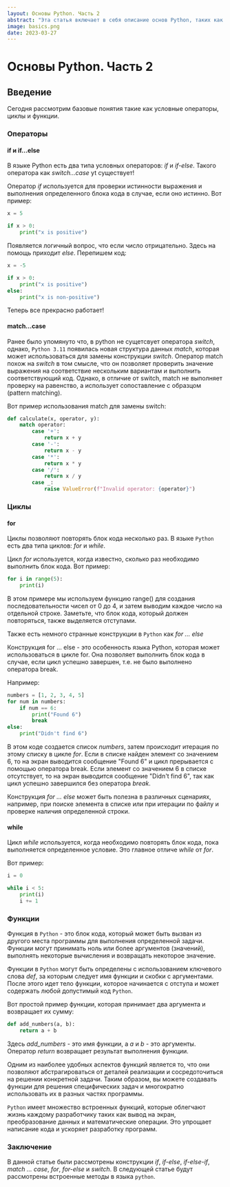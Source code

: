 ```yaml
---
layout: Основы Python. Часть 2
abstract: "Эта статья включает в себя описание основ Python, таких как условные операторы, циклы и функции."
image: basics.png
date: 2023-03-27
---
```

# Основы Python. Часть 2

## Введение

Сегодня рассмотрим базовые понятия такие как условные операторы, циклы и функции.

### Операторы


#### if и if...else
В языке Python есть два типа условных операторов: _if_ и _if-else_. Такого оператора как _switch...case_ yt существует!

Оператор _if_ используется для проверки истинности выражения и выполнения определенного блока кода в случае, если оно истинно. Вот пример:
```python
x = 5

if x > 0:
    print("x is positive")
```
Появляется логичный вопрос, что если число отрицательно. Здесь на помощь приходит _else_. Перепишем код:

```python
x = -5

if x > 0:
    print("x is positive")
else:
    print("x is non-positive")
```
Теперь все прекрасно работает!

#### match...case

Ранее было упомянуто что, в python не сущетсвует оператора _switch_, однако,  `Python 3.11` появилась новая структура данных _match_, которая может использоваться для замены конструкции _switch_.
Оператор match похож на _switch_ в том смысле, что он позволяет проверить значение выражения на соответствие нескольким вариантам и выполнить соответствующий код. Однако, в отличие от switch, match не выполняет проверку на равенство, а использует сопоставление с образцом (pattern matching).

Вот пример использования match для замены switch:

```python
def calculate(x, operator, y):
    match operator:
        case '+':
            return x + y
        case '-':
            return x - y
        case '*':
            return x * y
        case '/':
            return x / y
        case _:
            raise ValueError(f"Invalid operator: {operator}")
```

### Циклы

#### for
Циклы позволяют повторять блок кода несколько раз. В языке `Python` есть два типа циклов: _for_ и _while_.

Цикл _for_ используется, когда известно, сколько раз необходимо выполнить блок кода. Вот пример:

```python
for i in range(5):
    print(i)
```
В этом примере мы используем функцию range() для создания последовательности чисел от 0 до 4, и затем выводим каждое число на отдельной строке. Заметьте, что блок кода, который должен повторяться, также выделяется отступами.

Также есть немного странные конструкции в `Python` как _for ... else_

Конструкция for ... else - это особенность языка Python, которая может использоваться в цикле for. Она позволяет выполнить блок кода в случае, если цикл успешно завершен, т.е. не было выполнено оператора break.

Например:

```python
numbers = [1, 2, 3, 4, 5]
for num in numbers:
    if num == 6:
        print("Found 6")
        break
else:
    print("Didn't find 6")
```

В этом коде создается список _numbers_, затем происходит итерация по этому списку в цикле _for_. Если в списке найден элемент со значением 6, то на экран выводится сообщение "Found 6" и цикл прерывается с помощью оператора break. Если элемент со значением 6 в списке отсутствует, то на экран выводится сообщение "Didn't find 6", так как цикл успешно завершился без оператора _break_.

Конструкция _for ... else_ может быть полезна в различных сценариях, например, при поиске элемента в списке или при итерации по файлу и проверке наличия определенной строки.


#### while

Цикл _while_ используется, когда необходимо повторять блок кода, пока выполняется определенное условие. Это главное отличе _while_ от _for_.

Вот пример:

```python
i = 0

while i < 5:
    print(i)
    i += 1
```

### Функции

Функция в `Python` - это блок кода, который может быть вызван из другого места программы для выполнения определенной задачи. Функции могут принимать ноль или более аргументов (значений), выполнять некоторые вычисления и возвращать некоторое значение.

Функции в `Python` могут быть определены с использованием ключевого слова _def_, за которым следует имя функции и скобки с аргументами. После этого идет тело функции, которое начинается с отступа и может содержать любой допустимый код `Python`.

Вот простой пример функции, которая принимает два аргумента и возвращает их сумму:

```python
def add_numbers(a, b):
    return a + b 
```

Здесь _add_numbers_ - это имя функции, а _a_ и _b_ - это аргументы. Оператор _return_ возвращает результат выполнения функции.

Одним из наиболее удобных аспектов функций является то, что они позволяют абстрагироваться от деталей реализации и сосредоточиться на решении конкретной задачи. Таким образом, вы можете создавать функции для решения специфических задач и многократно использовать их в разных частях программы.

`Python` имеет множество встроенных функций, которые облегчают жизнь каждому разработчику таких как вывод на экран, преобразование данных и математические операции. Это упрощает написание кода и ускоряет разработку программ.

### Заключение 

В данной статье были рассмотрены конструкции _if_, _if-else_, _if-else-if_, _match ... case_, _for_, _for-else_ и _switch_. В следующей статье будут рассмотрены встроенные методы в языка `python`.

